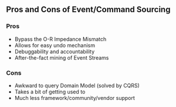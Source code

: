 ## Pros and Cons of Event/Command Sourcing

### Pros

- Bypass the O-R Impedance Mismatch
- Allows for easy undo mechanism
- Debuggability and accountability
- After-the-fact mining of Event Streams

### Cons

- Awkward to query Domain Model (solved by CQRS)
- Takes a bit of getting used to
- Much less framework/community/vendor support
